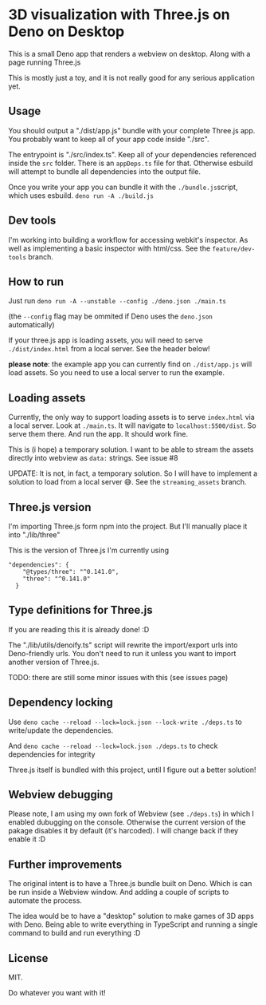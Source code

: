# 3D visualization with Three.js on Deno on Desktop

This is a small Deno app that renders a webview on desktop. Along with a page
running Three.js

This is mostly just a toy, and it is not really good for any serious application
yet.

## Usage

You should output a "./dist/app.js" bundle with your complete Three.js app. You
probably want to keep all of your app code inside "./src".

The entrypoint is "./src/index.ts". Keep all of your dependencies referenced
inside the `src` folder. There is an `appDeps.ts` file for that. Otherwise
esbuild will attempt to bundle all dependencies into the output file.

Once you write your app you can bundle it with the `./bundle.js`script, which
uses esbuild. `deno run -A ./build.js`

## Dev tools

I'm working into building a workflow for accessing webkit's inspector. As well
as implementing a basic inspector with html/css. See the `feature/dev-tools` branch.

## How to run

Just run `deno run -A --unstable --config ./deno.json ./main.ts`

(the `--config` flag may be ommited if Deno uses the `deno.json` automatically)

If your three.js app is loading assets, you will need to serve
`./dist/index.html` from a local server. See the header below!

**please note**: the example app you can currently find on `./dist/app.js` will
load assets. So you need to use a local server to run the example.

## Loading assets

Currently, the only way to support loading assets is to serve `index.html` via a
local server. Look at `./main.ts`. It will navigate to `localhost:5500/dist`. So
serve them there. And run the app. It should work fine.

This is (i hope) a temporary solution. I want to be able to stream the assets
directly into webview as `data:` strings. See issue #8

UPDATE: It is not, in fact, a temporary solution. So I will have to implement
a solution to load from a local server 😅. See the `streaming_assets` branch.

## Three.js version

I'm importing Three.js form npm into the project. But I'll manually place it
into "./lib/three"

This is the version of Three.js I'm currently using

```
"dependencies": {
    "@types/three": "^0.141.0",
    "three": "^0.141.0"
  }
```

## Type definitions for Three.js

If you are reading this it is already done! :D

The "./lib/utils/denoify.ts" script will rewrite the import/export urls into
Deno-friendly urls. You don't need to run it unless you want to import another
version of Three.js.

TODO: there are still some minor issues with this (see issues page)

## Dependency locking

Use `deno cache --reload --lock=lock.json --lock-write ./deps.ts` to
write/update the dependencies.

And `deno cache --reload --lock=lock.json ./deps.ts` to check dependencies for
integrity

Three.js itself is bundled with this project, until I figure out a better
solution!

## Webview debugging

Please note, I am using my own fork of Webview (see `./deps.ts`) in which I
enabled dubugging on the console. Otherwise the current version of the pakage
disables it by default (it's harcoded). I will change back if they enable it :D

## Further improvements

The original intent is to have a Three.js bundle built on Deno. Which is can be
run inside a Webview window. And adding a couple of scripts to automate the
process.

The idea would be to have a "desktop" solution to make games of 3D apps with
Deno. Being able to write everything in TypeScript and running a single command
to build and run everything :D

## License

MIT.

Do whatever you want with it!
